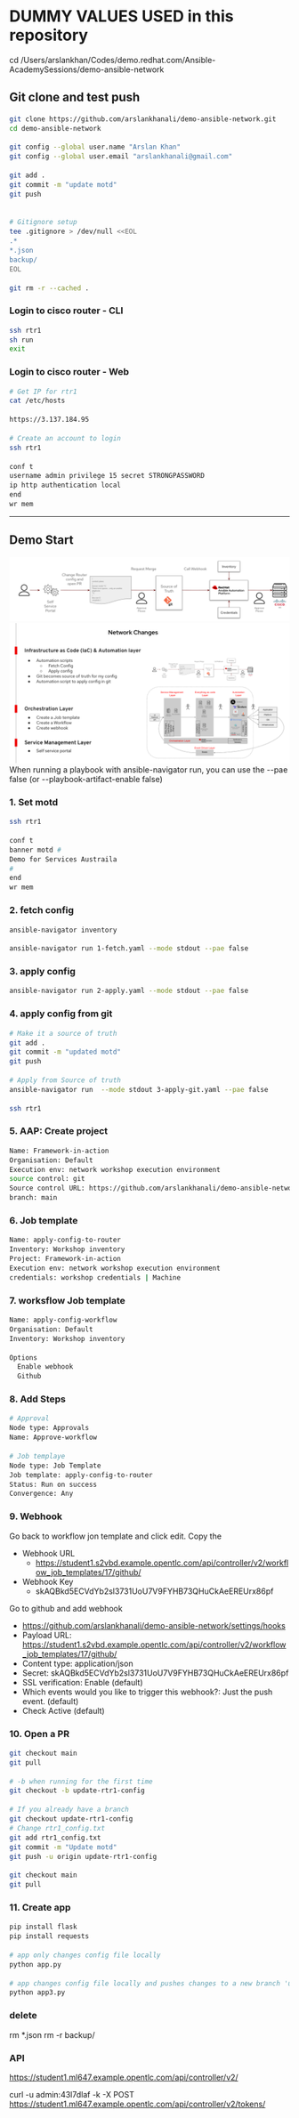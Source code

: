 # DUMMY VALUES USED in this repository

cd /Users/arslankhan/Codes/demo.redhat.com/Ansible-AcademySessions/demo-ansible-network

## Git clone and test push

```sh
git clone https://github.com/arslankhanali/demo-ansible-network.git
cd demo-ansible-network

git config --global user.name "Arslan Khan"
git config --global user.email "arslankhanali@gmail.com"

git add .
git commit -m "update motd"
git push


# Gitignore setup
tee .gitignore > /dev/null <<EOL
.*
*.json
backup/
EOL

git rm -r --cached .

```

### Login to cisco router - CLI
```sh
ssh rtr1
sh run
exit
```

### Login to cisco router - Web
```sh
# Get IP for rtr1
cat /etc/hosts

https://3.137.184.95

# Create an account to login
ssh rtr1

conf t
username admin privilege 15 secret STRONGPASSWORD
ip http authentication local
end
wr mem
```
---

## Demo Start
![flow](image1-usecase-flow.png)
![slide](image2-slide.png)
When running a playbook with ansible-navigator run, you can use the --pae false (or --playbook-artifact-enable false)

### 1. Set motd
```sh
ssh rtr1

conf t
banner motd #
Demo for Services Austraila
#
end
wr mem
```

### 2. fetch config
```sh
ansible-navigator inventory

ansible-navigator run 1-fetch.yaml --mode stdout --pae false
```

### 3. apply config
```sh
ansible-navigator run 2-apply.yaml --mode stdout --pae false
```

### 4. apply config from git
```sh
# Make it a source of truth
git add .
git commit -m "updated motd"
git push

# Apply from Source of truth
ansible-navigator run  --mode stdout 3-apply-git.yaml --pae false

ssh rtr1

```

### 5. AAP: Create project
```sh
Name: Framework-in-action
Organisation: Default
Execution env: network workshop execution environment
source control: git
Source control URL: https://github.com/arslankhanali/demo-ansible-network
branch: main 
```

### 6. Job template
```sh
Name: apply-config-to-router
Inventory: Workshop inventory
Project: Framework-in-action
Execution env: network workshop execution environment
credentials: workshop credentials | Machine

```

### 7. worksflow Job template
```sh
Name: apply-config-workflow
Organisation: Default
Inventory: Workshop inventory

Options
  Enable webhook
  Github
```

### 8. Add Steps
```sh
# Approval
Node type: Approvals
Name: Approve-workflow

# Job templaye
Node type: Job Template
Job template: apply-config-to-router
Status: Run on success
Convergence: Any

```

### 9. Webhook
Go back to workflow jon template and click edit. Copy the 
- Webhook URL
  - https://student1.s2vbd.example.opentlc.com/api/controller/v2/workflow_job_templates/17/github/
- Webhook Key
  - skAQBkd5ECVdYb2sl3731UoU7V9FYHB73QHuCkAeEREUrx86pf

Go to github and add webhook
- https://github.com/arslankhanali/demo-ansible-network/settings/hooks
- Payload URL: https://student1.s2vbd.example.opentlc.com/api/controller/v2/workflow_job_templates/17/github/
- Content type: application/json
- Secret: skAQBkd5ECVdYb2sl3731UoU7V9FYHB73QHuCkAeEREUrx86pf
- SSL verification: Enable (default)
- Which events would you like to trigger this webhook?: Just the push event. (default)
- Check Active (default)


### 10. Open a PR
```sh
git checkout main
git pull

# -b when running for the first time 
git checkout -b update-rtr1-config

# If you already have a branch
git checkout update-rtr1-config
# Change rtr1_config.txt
git add rtr1_config.txt
git commit -m "Update motd"
git push -u origin update-rtr1-config

git checkout main
git pull
```

### 11. Create app
```sh
pip install flask
pip install requests

# app only changes config file locally 
python app.py

# app changes config file locally and pushes changes to a new branch 'update-rtr1-config'
python app3.py

```

### delete
rm *.json
rm -r backup/



### API
https://student1.ml647.example.opentlc.com/api/controller/v2/

curl -u admin:43l7dlaf -k -X POST https://student1.ml647.example.opentlc.com/api/controller/v2/tokens/
